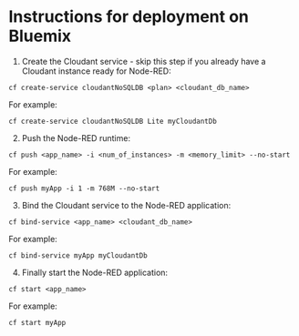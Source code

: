 # Instructions for deployment on Bluemix

1. Create the Cloudant service - skip this step if you already have a Cloudant instance ready for Node-RED:
```
cf create-service cloudantNoSQLDB <plan> <cloudant_db_name>
```
For example:
```
cf create-service cloudantNoSQLDB Lite myCloudantDb
```
2. Push the Node-RED runtime:
```
cf push <app_name> -i <num_of_instances> -m <memory_limit> --no-start
```
For example:
```
cf push myApp -i 1 -m 768M --no-start
```
3. Bind the Cloudant service to the Node-RED application:
```
cf bind-service <app_name> <cloudant_db_name>
```
For example:
```
cf bind-service myApp myCloudantDb
```
4. Finally start the Node-RED application:
```
cf start <app_name>
```
For example:
```
cf start myApp
```
